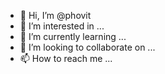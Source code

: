 - 👋 Hi, I’m @phovit
- 👀 I’m interested in ...
- 🌱 I’m currently learning ...
- 💞️ I’m looking to collaborate on ...
- 📫 How to reach me ...

<!---
phovit/phovit is a ✨ special ✨ repository because its `README.md` (this file) appears on your GitHub profile.
You can click the Preview link to take a look at your changes.
--->
